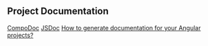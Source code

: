 
## Project Documentation

[CompoDoc](https://compodoc.app)
[JSDoc](https://jsdoc.app)
[How to generate documentation for your Angular projects?](https://blog.angulartraining.com/how-to-generate-documentation-for-your-angular-porjects-c58cd4b4664b)

